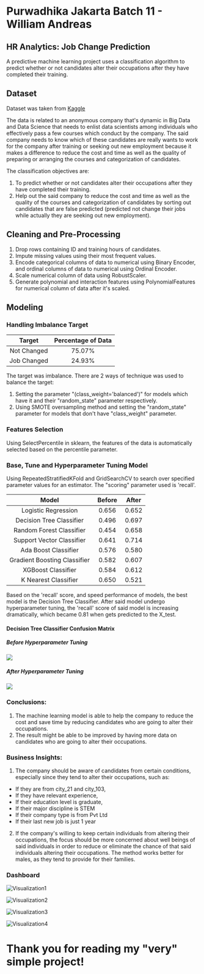 # Purwadhika Jakarta Batch 11 - William Andreas

## HR Analytics: Job Change Prediction

A predictive machine learning project uses a classification algorithm to predict whether or not candidates alter their occupations after they have completed their training.

## Dataset

Dataset was taken from [Kaggle](https://www.kaggle.com/arashnic/hr-analytics-job-change-of-data-scientists)

The data is related to an anonymous company that's dynamic in Big Data and Data Science that needs to enlist data scientists among individuals who effectively pass a few courses which conduct by the company. The said company needs to know which of these candidates are really wants to work for the company after training or seeking out new employment because it makes a difference to reduce the cost and time as well as the quality of preparing or arranging the courses and categorization of candidates.

The classification objectives are:
1. To predict whether or not candidates alter their occupations after they have completed their training.
2. Help out the said company to reduce the cost and time as well as the quality of the courses and categorization of candidates by sorting out candidates that are false predicted (predicted not change their jobs while actually they are seeking out new employment).

## Cleaning and Pre-Processing

1. Drop rows containing ID and training hours of candidates.
2. Impute missing values using their most frequent values.
3. Encode categorical columns of data to numerical using Binary Encoder, and ordinal columns of data to numerical using Ordinal Encoder.
4. Scale numerical column of data using RobustScaler.
5. Generate polynomial and interaction features using PolynomialFeatures for numerical column of data after it's scaled.

## Modeling

### Handling Imbalance Target

|  Target  | Percentage of Data |
|:-:|:-:|
| Not Changed | 75.07% |
| Job Changed | 24.93% |

The target was imbalance. There are 2 ways of technique was used to balance the target:

1. Setting the parameter "(class_weight='balanced')" for models which have it and their "random_state" parameter respectively.
2. Using SMOTE oversampling method and setting the "random_state" parameter for models that don't have "class_weight" parameter.

### Features Selection

Using SelectPercentile in sklearn, the features of the data is automatically selected based on the percentile parameter.

### Base, Tune and Hyperparameter Tuning Model

Using RepeatedStratifiedKFold and GridSearchCV to search over specified parameter values for an estimator. The "scoring" parameter used is 'recall'.

| Model |  Before  | After |
|:-:|:-:|:-:|
| Logistic Regression | 0.656 | 0.652 |
| Decision Tree Classifier | 0.496 | 0.697 |
| Random Forest Classifier | 0.454 | 0.658 |
| Support Vector Classifier | 0.641 | 0.714 |
| Ada Boost Classifier | 0.576 | 0.580 |
| Gradient Boosting Classifier | 0.582 | 0.607 |
| XGBoost Classifier | 0.584 | 0.612 |
| K Nearest Classifier | 0.650 | 0.521 |

Based on the 'recall' score, and speed performance of models, the best model is the Decision Tree Classifier. After said model undergo hyperparameter tuning, the 'recall' score of said model is increasing dramatically, which became 0.81 when gets predicted to the X_test.

#### Decision Tree Classifier Confusion Matrix

##### Before Hyperparameter Tuning 

<img src='/Visualizations/DTC Default Confusion Matrix.png'>

##### After Hyperparameter Tuning

<img src='/Visualizations/DTC Hyperparameter Tuniing Confusion Matrix.png'>

### Conclusions:

1. The machine learning model is able to help the company to reduce the cost and save time by reducing candidates who are going to alter their occupations.
2. The result might be able to be improved by having more data on candidates who are going to alter their occupations.

### Business Insights:

1. The company should be aware of candidates from certain conditions, especially since they tend to alter their occupations, such as:
* If they are from city_21 and city_103,
* If they have relevant experience,
* If their education level is graduate,
* If their major discipline is STEM
* If their company type is from Pvt Ltd
* If their last new job is just 1 year
2. If the company's willing to keep certain individuals from altering their occupations, the focus should be more concerned about well beings of said individuals in order to reduce or eliminate the chance of that said individuals altering their occupations. The method works better for males, as they tend to provide for their families.


### Dashboard

![Visualization1](https://raw.githubusercontent.com/W1lly-Wonka/Prediction-Final-Project/main/Visualizations/employee%20attrition%20performance.png?token=ARP3RZSWSTIPCPL34RAWGALAHTPEK)

![Visualization2](https://raw.githubusercontent.com/W1lly-Wonka/Prediction-Final-Project/main/Visualizations/employee%20attrition%20performance(1).png?token=ARP3RZXG444Y4UAKNAIIQSDAHTPCM)

![Visualization3](https://raw.githubusercontent.com/W1lly-Wonka/Prediction-Final-Project/main/Visualizations/employee%20attrition%20performance(2).png?token=ARP3RZX65MTIZVYGVNXA3TDAHTPBO)

![Visualization4](https://raw.githubusercontent.com/W1lly-Wonka/Prediction-Final-Project/main/Visualizations/Admission%20Prediction.png?token=ARP3RZR7T3Y7M6SVYRQMJNTAHTO6A)

# Thank you for reading my "very" simple project!
